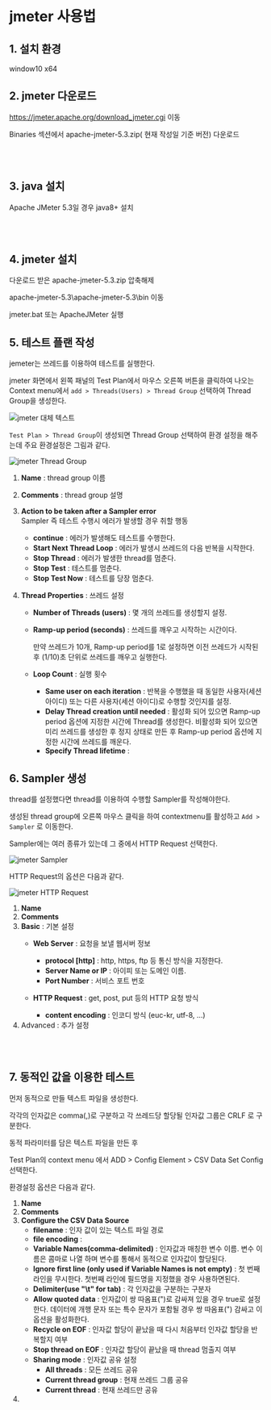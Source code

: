 # jmeter 사용법

## 1. 설치 환경
window10 x64

## 2. jmeter 다운로드
https://jmeter.apache.org/download_jmeter.cgi 이동

Binaries 섹션에서 apache-jmeter-5.3.zip( 현재 작성일 기준 버전) 다운로드

<br/><br/>

## 3. java 설치
Apache JMeter 5.3일 경우 java8+ 설치

<br/><br/>

## 4. jmeter 설치 
다운로드 받은 apache-jmeter-5.3.zip 압축해제

apache-jmeter-5.3\apache-jmeter-5.3\bin 이동

jmeter.bat 또는 ApacheJMeter 실행

## 5. 테스트 플랜 작성
jemeter는 쓰레드를 이용하여 테스트를 실행한다. 

jmeter 화면에서 왼쪽 패널의 Test Plan에서
마우스 오른쪽 버튼을 클릭하여 나오는 Context menu에서 
`add > Threads(Users) > Thread Group` 선택하여 Thread Group을 생성한다. 

![jmeter 대체 텍스트](../../assets/images/develop/apach-jmeter-menual-0.PNG)

`Test Plan > Thread Group`이 생성되면 
Thread Group 선택하여 환경 설정을 해주는데 
주요 환경설정은 그림과 같다.

![jmeter Thread Group](../../assets/images/develop/apach-jmeter-menual-1.PNG)

1. __Name__ : thread group 이름 
   
2. __Comments__ : thread group 설명
   
3. __Action to be taken after a Sampler error__  
    Sampler 즉 테스트 수행시 에러가 발생할 경우 취할 행동
    - __continue__ : 에러가 발생해도 테스트를 수행한다.
    - __Start Next Thread Loop__ : 에러가 발생시 쓰레드의 다음 반복을 시작한다. 
    - __Stop Thread__ : 에러가 발생한 thread를 멈춘다. 
    - __Stop Test__ : 테스트를 멈춘다. 
    - __Stop Test Now__ : 테스트를 당장 멈춘다.
  
4. __Thread Properties__ : 쓰레드 설정
   - __Number of Threads (users)__ : 몇 개의 쓰레드를 생성할지 설정.
   - __Ramp-up period (seconds)__ : 쓰레드를 깨우고 시작하는 시간이다. 
  
      만약 쓰레드가 10개, Ramp-up period를  1로 설정하면 이전 쓰레드가 시작된 후 (1/10)초 단위로 쓰레드를 깨우고 실행한다.
   - __Loop Count__ : 실행 횟수
     - __Same user on each iteration__ : 반복을 수행했을 때 동일한 사용자(세션 아이디) 또는 다른 사용자(세션 아이디)로 수행할 것인지를 설정. 
     - __Delay Thread creation until needed__ : 활성화 되어 있으면 Ramp-up period 옵션에 지정한 시간에 Thread를 생성한다. 비활성화 되어 있으면 미리 쓰레드를 생성한 후 정지 상태로 만든 후 Ramp-up period 옵션에 지정한 시간에 쓰레드를 깨운다.
     - __Specify Thread lifetime__ :

## 6. Sampler 생성
thread를 설정했다면 thread를 이용하여 수행할 Sampler를 작성해야한다. 

생성된 thread group에 오른쪽 마우스 클릭을 하여 contextmenu를 활성하고 
`Add > Sampler` 로 이동한다. 

Sampler에는 여러 종류가 있는데 그 중에서 HTTP Request 선택한다. 

![jmeter Sampler](../../assets/images/develop/apach-jmeter-menual-2.PNG)

HTTP Request의 옵션은 다음과 같다. 

![jmeter HTTP Request](../../assets/images/develop/apach-jmeter-menual-3.PNG)

1. __Name__
2. __Comments__
3. __Basic__ : 기본 설정
   * __Web Server__ : 요청을 보낼 웹서버 정보 
     - __protocol [http]__ : http, https, ftp 등 통신 방식을 지정한다.
     - __Server Name or IP__ : 아이피 또는 도메인 이름. 
     - __Port Number__ : 서비스 포트 번호
  
   * __HTTP Request__ : get, post, put 등의 HTTP 요청 방식
     - __content encoding__ : 인코디 방식 (euc-kr, utf-8, ...)
4. Advanced : 추가 설정 

<br><br>

## 7. 동적인 값을 이용한 테스트
먼저 동적으로 만들 텍스트 파일을 생성한다. 

각각의 인자값은 comma(,)로 구분하고 각 쓰레드당 할당될 인자값 그룹은 CRLF 로 구분한다. 

동적 파라미터를 담은 텍스트 파일을 만든 후 

Test Plan의 context menu 에서 ADD > Config Element > CSV Data Set Config 선택한다. 

환경설정 옵션은 다음과 같다. 
1. __Name__
2. __Comments__
3. __Configure the CSV Data Source__
   * __filename__ : 인자 값이 있는 텍스트 파일 경로
   * __file encoding__ : 
   * __Variable Names(comma-delimited)__ : 인자값과 매칭한 변수 이름. 변수 이름은 콤마로 나열 하며 변수를 통해서 동적으로 인자값이 할당된다.
   * __Ignore first line (only used if Variable Names is not empty)__ : 첫 번째 라인을 무시한다. 첫번째 라인에 필드명을 지정했을 경우 사용하면된다. 
   * __Delimiter(use "\t" for tab)__ : 각 인자값을 구분하는 구분자 
   * __Allow quoted data__ : 인자값이 쌍 따옴표(")로 감싸져 있을 경우 true로 설정한다. 데이터에 개행 문자 또는 특수 문자가 포함될 경우 쌍 따옴표(") 감싸고 이 옵션을 활성화한다.
   * __Recycle on EOF__ : 인자값 할당이 끝났을 때 다시 처음부터 인자값 할당을 반복할지 여부
   * __Stop thread on EOF__ : 인자값 할당이 끝났을 때 thread 멈출지 여부 
   * __Sharing mode__ : 인자값 공유 설정
     - __All threads__ : 모든 쓰레드 공유
     - __Current thread group__ : 현재 쓰레드 그룹 공유
     - __Current thread__ : 현재 쓰레드만 공유
4. 























